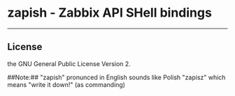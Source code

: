 # zapish - Zabbix API SHell bindings
------------------------------------

## License ##
the GNU General Public License Version 2.

##Note:## "zapish" pronunced in English sounds like Polish "zapisz" which means "write it down!" (as commanding)

